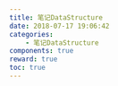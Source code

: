 ```yaml
---
title: 笔记DataStructure
date: 2018-07-17 19:06:42
categories:
	- 笔记DataStructure
components: true
reward: true
toc: true
---
```


